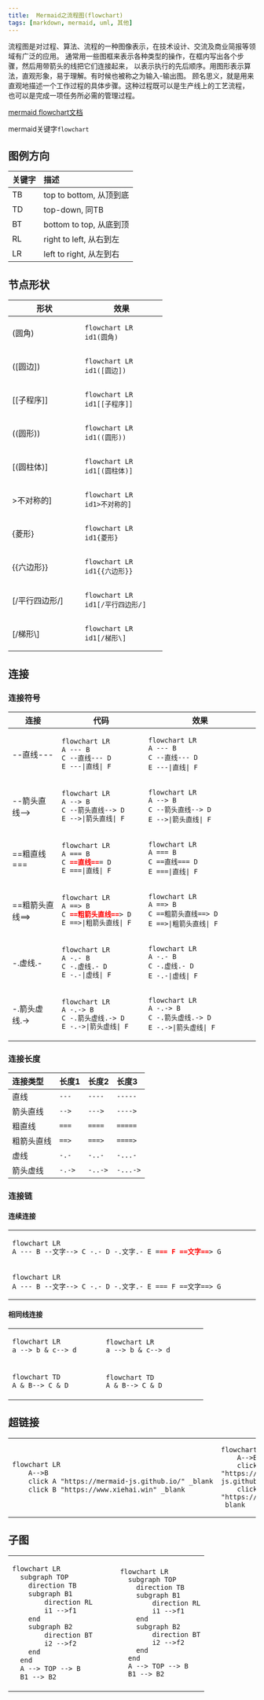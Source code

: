 ```yaml
---
title:  Mermaid之流程图(flowchart)
tags: [markdown, mermaid, uml, 其他]
---
```


流程图是对过程、算法、流程的一种图像表示，在技术设计、交流及商业简报等领域有广泛的应用。
通常用一些图框来表示各种类型的操作，在框内写出各个步骤，然后用带箭头的线把它们连接起来，
以表示执行的先后顺序。用图形表示算法，直观形象，易于理解。有时候也被称之为输入-输出图。
顾名思义，就是用来直观地描述一个工作过程的具体步骤。这种过程既可以是生产线上的工艺流程，
也可以是完成一项任务所必需的管理过程。

[mermaid flowchart文档](https://mermaid-js.github.io/mermaid/#/flowchart)

mermaid关键字`flowchart`

## 图例方向
    
| 关键字 | 描述                  |
|:----|:--------------------|
| TB  | top to bottom, 从顶到底 |
| TD  | top-down, 同TB       |
| BT  | bottom to top, 从底到顶 |
| RL  | right to left, 从右到左 |
| LR  | left to right, 从左到右 |

## 节点形状

<table>
  <thead>
    <tr>
        <th width="40%">形状</th>
        <th width="45%">效果</th>
    </tr>
  </thead>
  <tbody>
    <tr>
        <td>(圆角)</td>
        <td>

```mermaid
flowchart LR
id1(圆角)
```

</td>
    </tr>
<tr>
        <td>([圆边])</td>
        <td>

```mermaid
flowchart LR
id1([圆边])
```

</td>
    </tr>
<tr>
<td>[[子程序]]</td>
<td>

```mermaid
flowchart LR
id1[[子程序]]
```

</td>
</tr>

<tr>
<td>((圆形))</td>
<td>

```mermaid
flowchart LR
id1((圆形))
```

</td>
</tr>

<tr>
<td>[(圆柱体)]</td>
<td>

```mermaid
flowchart LR
id1[(圆柱体)]
```

</td>
</tr>

<tr>
<td>>不对称的]</td>
<td>

```mermaid
flowchart LR
id1>不对称的]
```

</td>
</tr>

<tr>
<td>{菱形}</td>
<td>

```mermaid
flowchart LR
id1{菱形}
```

</td>
</tr>

<tr>
<td><span v-pre>{{六边形}}</span></td>
<td>

```mermaid
flowchart LR
id1{{六边形}}
```

</td>
</tr>

<tr>
<td>[/平行四边形/]</td>
<td>

```mermaid
flowchart LR
id1[/平行四边形/]
```

</td>
</tr>

<tr>
<td>[/梯形\]</td>
<td>

```mermaid
flowchart LR
id1[/梯形\]
```

</td>
</tr>

</tbody>
</table>

## 连接

### 连接符号

<table>    
<thead>
<tr>
<th>连接</th>
<th width="35%">代码</th>
<th width="45%">效果</th>
</tr>
</thead>
<tbody>
<tr>
<td>--直线---</td>
<td>

```mmd
flowchart LR
A --- B
C --直线--- D
E ---|直线| F
```

</td>
<td>

```mermaid
flowchart LR
A --- B
C --直线--- D
E ---|直线| F
```

</td>
</tr>
<tr>
<td>--箭头直线--></td>
<td>

```mmd
flowchart LR
A --> B
C --箭头直线--> D
E -->|箭头直线| F
```

</td>
<td>

```mermaid
flowchart LR
A --> B
C --箭头直线--> D
E -->|箭头直线| F
```

</td>
</tr>
<tr>
<td>==粗直线===</td>
<td>

```mmd
flowchart LR
A === B
C ==直线=== D
E ===|直线| F
```

</td>
<td>

```mermaid
flowchart LR
A === B
C ==直线=== D
E ===|直线| F
```

</td>
</tr>
<tr>
<td>==粗箭头直线==></td>
<td>

```mmd
flowchart LR
A ==> B
C ==粗箭头直线==> D
E ==>|粗箭头直线| F
```

</td>
<td>

```mermaid
flowchart LR
A ==> B
C ==粗箭头直线==> D
E ==>|粗箭头直线| F
```

</td>
</tr>
<tr>
<td>-.虚线.-</td>
<td>

```mmd
flowchart LR
A -.- B
C -.虚线.- D
E -.-|虚线| F
```

</td>
<td>

```mermaid
flowchart LR
A -.- B
C -.虚线.- D
E -.-|虚线| F
```

</td>
</tr>
<tr>
<td>-.箭头虚线.-></td>
<td>

```mmd
flowchart LR
A -.-> B
C -.箭头虚线.-> D
E -.->|箭头虚线| F
```

</td>
<td>

```mermaid
flowchart LR
A -.-> B
C -.箭头虚线.-> D
E -.->|箭头虚线| F
```

</td>
</tr>
</tbody>
</table>

### 连接长度
        
| 连接类型  | 长度1    | 长度2     | 长度3      |
|:------|:-------|:--------|:---------|
| 直线    | `---`  | `----`  | `-----`  |
| 箭头直线  | `-->`  | `--->`  | `---->`  |
| 粗直线   | `===`  | `====`  | `=====`  |
| 粗箭头直线 | `==>`  | `===>`  | `====>`  |
| 虚线    | `-.-`  | `-..-`  | `-...-`  |
| 箭头虚线  | `-.->` | `-..->` | `-...->` |
      
### 连接链
#### 连续连接

<table>
<tr><td width="65%">

```mmd
flowchart LR
A --- B --文字--> C -.- D -.文字.- E === F ==文字==> G
```

</td></tr>
<tr><td>

```mermaid
flowchart LR
A --- B --文字--> C -.- D -.文字.- E === F ==文字==> G
```

</td></tr>
</table>

#### 相同线连接

<table>
<tr>
<td width="37%">

```mmd
flowchart LR
a --> b & c--> d
```

</td>
<td width="40%">

```mermaid
flowchart LR
a --> b & c--> d
```

</td>
</tr>
<tr>
<td>

```mmd
flowchart TD
A & B--> C & D
```

</td>
<td>

```mermaid
flowchart TD
A & B--> C & D
```

</td>
</tr>
</table>
   
## 超链接

<table>
<tr>
<td>

```mmd
flowchart LR
    A-->B
    click A "https://mermaid-js.github.io/" _blank
    click B "https://www.xiehai.win" _blank
```

</td>
<td width="50%">

```mermaid
flowchart LR
    A-->B
    click A "https://mermaid-js.github.io/" _blank
    click B "https://www.xiehai.win" _blank
```

</td>
</tr>
</table>


## 子图

<table>
<tr>
<td>

```mmd
flowchart LR
  subgraph TOP
    direction TB
    subgraph B1
        direction RL
        i1 -->f1
    end
    subgraph B2
        direction BT
        i2 -->f2
    end
  end
  A --> TOP --> B
  B1 --> B2
```

</td>
<td width="45%">

```mermaid
flowchart LR
  subgraph TOP
    direction TB
    subgraph B1
        direction RL
        i1 -->f1
    end
    subgraph B2
        direction BT
        i2 -->f2
    end
  end
  A --> TOP --> B
  B1 --> B2
```

</td>
</tr>
</table>
